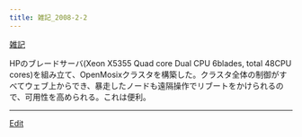 ```yaml
---
title: 雑記_2008-2-2
---
```

[雑記](/雑記)

HPのブレードサーバ(Xeon X5355 Quad core Dual CPU 6blades, total 48CPU cores)を組み立て、OpenMosixクラスタを構築した。クラスタ全体の制御がすべてウェブ上からでき、暴走したノードも遠隔操作でリブートをかけられるので、可用性を高められる。これは便利。



----

[Edit](https://github.com/vitroid/vitroid.github.io/edit/master/MD/雑記_2008-2-2.md)

